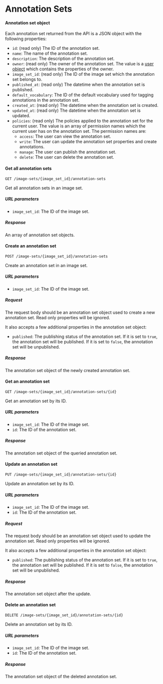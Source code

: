 # Annotation Sets

#### Annotation set object

Each annotation set returned from the API is a JSON object with the following properties:

- `id`: (read only) The ID of the annotation set.
- `name`: The name of the annotation set.
- `description`: The description of the annotation set.
- `owner`: (read only) The owner of the annotation set. The value is a [user object](#user-object)
  which contains the properties of the owner.
- `image_set_id`: (read only) The ID of the image set which the annotation set belongs to.
- `published_at`: (read only) The datetime when the annotation set is published.
- `default_vocabulary`: The ID of the default vocabulary used for tagging annotations in the annotation set.
- `created_at`: (read only) The datetime when the annotation set is created.
- `updated_at`: (read only) The datetime when the annotation set is updated.
- `policies`: (read only) The policies applied to the annotation set for the current user. The value is an array of
  permission names which the current user has on the annotation set. The permission names are:
  - `access`: The user can view the annotation set.
  - `write`: The user can update the annotation set properties and create annotations.
  - `manage`: The user can publish the annotation set.
  - `delete`: The user can delete the annotation set.

#### Get all annotation sets

```
GET /image-sets/{image_set_id}/annotation-sets
```

Get all annotation sets in an image set.

##### URL parameters

- `image_set_id`: The ID of the image set.

##### Response

An array of annotation set objects.

#### Create an annotation set

```
POST /image-sets/{image_set_id}/annotation-sets
```

Create an annotation set in an image set.

##### URL parameters

- `image_set_id`: The ID of the image set.

##### Request

The request body should be an annotation set object used to create a new annotation set. Read only properties will be
ignored.

It also accepts a few additional properties in the annotation set object:

- `published`: The publishing status of the annotation set. If it is set to `true`, the annotation set will be
  published. If it is set to `false`, the annotation set will be unpublished.

##### Response

The annotation set object of the newly created annotation set.

#### Get an annotation set

```
GET /image-sets/{image_set_id}/annotation-sets/{id}
```

Get an annotation set by its ID.

##### URL parameters

- `image_set_id`: The ID of the image set.
- `id`: The ID of the annotation set.

##### Response

The annotation set object of the queried annotation set.

#### Update an annotation set

```
PUT /image-sets/{image_set_id}/annotation-sets/{id}
```

Update an annotation set by its ID.

##### URL parameters

- `image_set_id`: The ID of the image set.
- `id`: The ID of the annotation set.

##### Request

The request body should be an annotation set object used to update the annotation set. Read only properties will be
ignored.

It also accepts a few additional properties in the annotation set object:

- `published`: The publishing status of the annotation set. If it is set to `true`, the annotation set will be
  published. If it is set to `false`, the annotation set will be unpublished.

##### Response

The annotation set object after the update.

#### Delete an annotation set

```
DELETE /image-sets/{image_set_id}/annotation-sets/{id}
```

Delete an annotation set by its ID.

##### URL parameters

- `image_set_id`: The ID of the image set.
- `id`: The ID of the annotation set.

##### Response

The annotation set object of the deleted annotation set.
